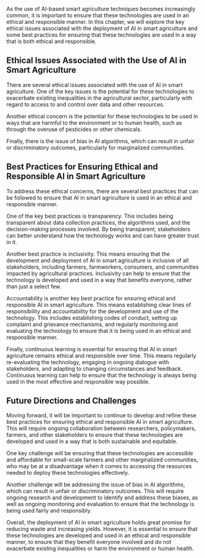 
As the use of AI-based smart agriculture techniques becomes increasingly common, it is important to ensure that these technologies are used in an ethical and responsible manner. In this chapter, we will explore the key ethical issues associated with the deployment of AI in smart agriculture and some best practices for ensuring that these technologies are used in a way that is both ethical and responsible.

Ethical Issues Associated with the Use of AI in Smart Agriculture
-----------------------------------------------------------------

There are several ethical issues associated with the use of AI in smart agriculture. One of the key issues is the potential for these technologies to exacerbate existing inequalities in the agricultural sector, particularly with regard to access to and control over data and other resources.

Another ethical concern is the potential for these technologies to be used in ways that are harmful to the environment or to human health, such as through the overuse of pesticides or other chemicals.

Finally, there is the issue of bias in AI algorithms, which can result in unfair or discriminatory outcomes, particularly for marginalized communities.

Best Practices for Ensuring Ethical and Responsible AI in Smart Agriculture
---------------------------------------------------------------------------

To address these ethical concerns, there are several best practices that can be followed to ensure that AI in smart agriculture is used in an ethical and responsible manner.

One of the key best practices is transparency. This includes being transparent about data collection practices, the algorithms used, and the decision-making processes involved. By being transparent, stakeholders can better understand how the technology works and can have greater trust in it.

Another best practice is inclusivity. This means ensuring that the development and deployment of AI in smart agriculture is inclusive of all stakeholders, including farmers, farmworkers, consumers, and communities impacted by agricultural practices. Inclusivity can help to ensure that the technology is developed and used in a way that benefits everyone, rather than just a select few.

Accountability is another key best practice for ensuring ethical and responsible AI in smart agriculture. This means establishing clear lines of responsibility and accountability for the development and use of the technology. This includes establishing codes of conduct, setting up complaint and grievance mechanisms, and regularly monitoring and evaluating the technology to ensure that it is being used in an ethical and responsible manner.

Finally, continuous learning is essential for ensuring that AI in smart agriculture remains ethical and responsible over time. This means regularly re-evaluating the technology, engaging in ongoing dialogue with stakeholders, and adapting to changing circumstances and feedback. Continuous learning can help to ensure that the technology is always being used in the most effective and responsible way possible.

Future Directions and Challenges
--------------------------------

Moving forward, it will be important to continue to develop and refine these best practices for ensuring ethical and responsible AI in smart agriculture. This will require ongoing collaboration between researchers, policymakers, farmers, and other stakeholders to ensure that these technologies are developed and used in a way that is both sustainable and equitable.

One key challenge will be ensuring that these technologies are accessible and affordable for small-scale farmers and other marginalized communities, who may be at a disadvantage when it comes to accessing the resources needed to deploy these technologies effectively.

Another challenge will be addressing the issue of bias in AI algorithms, which can result in unfair or discriminatory outcomes. This will require ongoing research and development to identify and address these biases, as well as ongoing monitoring and evaluation to ensure that the technology is being used fairly and responsibly.

Overall, the deployment of AI in smart agriculture holds great promise for reducing waste and increasing yields. However, it is essential to ensure that these technologies are developed and used in an ethical and responsible manner, to ensure that they benefit everyone involved and do not exacerbate existing inequalities or harm the environment or human health.
